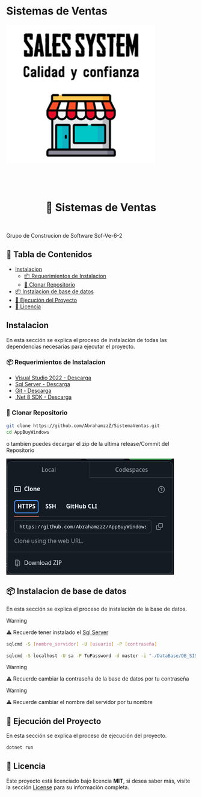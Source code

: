 # Sistemas de Ventas

<img
 align="center"
 src=".github/assets/image.png"
 alt="Page Preview"
/>

<br>

<!-- BADGES -->
<div>
  <a href="#">
    <img alt="" align="left" src="https://img.shields.io/github/stars/AbrahamzzZ/SistemaVentas?color=1D1F22&labelColor=FF9CAC&style=for-the-badge"/>
  </a>
  <a href="#">
    <img alt="" align="right" src="https://badges.pufler.dev/visits/AbrahamzzZ/SistemaVentas?style=for-the-badge&color=7ddac5&logoColor=white&labelColor=7ddac5"/>
  </a>
</div>

<h1 align="center" style="font-weight:mediun; padding:30px;">🌲 Sistemas de Ventas </h1>

Grupo de Construcion de Software Sof-Ve-6-2

## 📝 Tabla de Contenidos

- [Instalacion](#-instalacion)
  - [📦 Requerimientos de Instalacion](#-requerimientos-de-instalacion)
  - [📝 Clonar Repositorio](#-clonar-repositorio)
- [📦 Instalacion de base de datos](#-instalacion-de-base-de-datos)
- [🚀 Ejecución del Proyecto](#-ejecuccion-del-proyecto)
- [📝 Licencia](#-licencia)

## Instalacion

En esta sección se explica el proceso de instalación de todas las dependencias necesarias para ejecutar el proyecto.

### 📦 Requerimientos de Instalacion

- [Visual Studio 2022 - Descarga](https://visualstudio.microsoft.com/es/downloads/)
- [Sql Server - Descarga](https://www.microsoft.com/es-es/sql-server/sql-server-downloads)
- [Git - Descarga](https://git-scm.com/downloads)
- [.Net 8 SDK - Descarga](https://dotnet.microsoft.com/download/dotnet/8.0)

### 📝 Clonar Repositorio

```sh
git clone https://github.com/AbrahamzzZ/SistemaVentas.git
cd AppBuyWindows
```

o tambien puedes decargar el zip de la ultima release/Commit del Repositorio

<img
 align="center"
 src=".github/assets/download-zip.png"
 alt="Page download zip"
/>

## 📦 Instalacion de base de datos

En esta sección se explica el proceso de instalación de la base de datos.

> [!WARNING]  
> ⚠ Recuerde tener instalado el [Sql Server](https://www.microsoft.com/es-es/sql-server/sql-server-downloads)

```sh
sqlcmd -S [nombre_servidor] -U [usuario] -P [contraseña]
```

```sh
sqlcmd -S localhost -U sa -P TuPassword -d master -i "./DataBase/DB_SISTEMA_VENTAS.sql"
```

> [!WARNING]  
> ⚠ Recuerde cambiar la contraseña de la base de datos por tu contraseña

> [!WARNING]  
> ⚠ Recuerde cambiar el nombre del servidor por tu nombre

## 🚀 Ejecución del Proyecto

En esta sección se explica el proceso de ejecución del proyecto.

```sh
dotnet run
```

## 📝 Licencia

Este proyecto está licenciado bajo licencia **MIT**, si desea saber más, visite la sección [License](./LICENSE) para su información completa.

